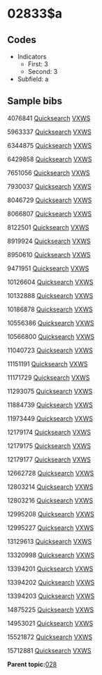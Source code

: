 # 02833$a

## Codes

-   Indicators
    -   First: 3
    -   Second: 3
-   Subfield: a

## Sample bibs

4076841 [Quicksearch](https://search.library.yale.edu/catalog/4076841) [VXWS](http://prodorbis.library.yale.edu:7014/vxws/GetHoldingsService?bibId=4076841)

5963337 [Quicksearch](https://search.library.yale.edu/catalog/5963337) [VXWS](http://prodorbis.library.yale.edu:7014/vxws/GetHoldingsService?bibId=5963337)

6344875 [Quicksearch](https://search.library.yale.edu/catalog/6344875) [VXWS](http://prodorbis.library.yale.edu:7014/vxws/GetHoldingsService?bibId=6344875)

6429858 [Quicksearch](https://search.library.yale.edu/catalog/6429858) [VXWS](http://prodorbis.library.yale.edu:7014/vxws/GetHoldingsService?bibId=6429858)

7651056 [Quicksearch](https://search.library.yale.edu/catalog/7651056) [VXWS](http://prodorbis.library.yale.edu:7014/vxws/GetHoldingsService?bibId=7651056)

7930037 [Quicksearch](https://search.library.yale.edu/catalog/7930037) [VXWS](http://prodorbis.library.yale.edu:7014/vxws/GetHoldingsService?bibId=7930037)

8046729 [Quicksearch](https://search.library.yale.edu/catalog/8046729) [VXWS](http://prodorbis.library.yale.edu:7014/vxws/GetHoldingsService?bibId=8046729)

8066807 [Quicksearch](https://search.library.yale.edu/catalog/8066807) [VXWS](http://prodorbis.library.yale.edu:7014/vxws/GetHoldingsService?bibId=8066807)

8122501 [Quicksearch](https://search.library.yale.edu/catalog/8122501) [VXWS](http://prodorbis.library.yale.edu:7014/vxws/GetHoldingsService?bibId=8122501)

8919924 [Quicksearch](https://search.library.yale.edu/catalog/8919924) [VXWS](http://prodorbis.library.yale.edu:7014/vxws/GetHoldingsService?bibId=8919924)

8950610 [Quicksearch](https://search.library.yale.edu/catalog/8950610) [VXWS](http://prodorbis.library.yale.edu:7014/vxws/GetHoldingsService?bibId=8950610)

9471951 [Quicksearch](https://search.library.yale.edu/catalog/9471951) [VXWS](http://prodorbis.library.yale.edu:7014/vxws/GetHoldingsService?bibId=9471951)

10126604 [Quicksearch](https://search.library.yale.edu/catalog/10126604) [VXWS](http://prodorbis.library.yale.edu:7014/vxws/GetHoldingsService?bibId=10126604)

10132888 [Quicksearch](https://search.library.yale.edu/catalog/10132888) [VXWS](http://prodorbis.library.yale.edu:7014/vxws/GetHoldingsService?bibId=10132888)

10186878 [Quicksearch](https://search.library.yale.edu/catalog/10186878) [VXWS](http://prodorbis.library.yale.edu:7014/vxws/GetHoldingsService?bibId=10186878)

10556386 [Quicksearch](https://search.library.yale.edu/catalog/10556386) [VXWS](http://prodorbis.library.yale.edu:7014/vxws/GetHoldingsService?bibId=10556386)

10566800 [Quicksearch](https://search.library.yale.edu/catalog/10566800) [VXWS](http://prodorbis.library.yale.edu:7014/vxws/GetHoldingsService?bibId=10566800)

11040723 [Quicksearch](https://search.library.yale.edu/catalog/11040723) [VXWS](http://prodorbis.library.yale.edu:7014/vxws/GetHoldingsService?bibId=11040723)

11151191 [Quicksearch](https://search.library.yale.edu/catalog/11151191) [VXWS](http://prodorbis.library.yale.edu:7014/vxws/GetHoldingsService?bibId=11151191)

11171729 [Quicksearch](https://search.library.yale.edu/catalog/11171729) [VXWS](http://prodorbis.library.yale.edu:7014/vxws/GetHoldingsService?bibId=11171729)

11293075 [Quicksearch](https://search.library.yale.edu/catalog/11293075) [VXWS](http://prodorbis.library.yale.edu:7014/vxws/GetHoldingsService?bibId=11293075)

11884739 [Quicksearch](https://search.library.yale.edu/catalog/11884739) [VXWS](http://prodorbis.library.yale.edu:7014/vxws/GetHoldingsService?bibId=11884739)

11973449 [Quicksearch](https://search.library.yale.edu/catalog/11973449) [VXWS](http://prodorbis.library.yale.edu:7014/vxws/GetHoldingsService?bibId=11973449)

12179174 [Quicksearch](https://search.library.yale.edu/catalog/12179174) [VXWS](http://prodorbis.library.yale.edu:7014/vxws/GetHoldingsService?bibId=12179174)

12179175 [Quicksearch](https://search.library.yale.edu/catalog/12179175) [VXWS](http://prodorbis.library.yale.edu:7014/vxws/GetHoldingsService?bibId=12179175)

12179177 [Quicksearch](https://search.library.yale.edu/catalog/12179177) [VXWS](http://prodorbis.library.yale.edu:7014/vxws/GetHoldingsService?bibId=12179177)

12662728 [Quicksearch](https://search.library.yale.edu/catalog/12662728) [VXWS](http://prodorbis.library.yale.edu:7014/vxws/GetHoldingsService?bibId=12662728)

12803214 [Quicksearch](https://search.library.yale.edu/catalog/12803214) [VXWS](http://prodorbis.library.yale.edu:7014/vxws/GetHoldingsService?bibId=12803214)

12803216 [Quicksearch](https://search.library.yale.edu/catalog/12803216) [VXWS](http://prodorbis.library.yale.edu:7014/vxws/GetHoldingsService?bibId=12803216)

12995208 [Quicksearch](https://search.library.yale.edu/catalog/12995208) [VXWS](http://prodorbis.library.yale.edu:7014/vxws/GetHoldingsService?bibId=12995208)

12995227 [Quicksearch](https://search.library.yale.edu/catalog/12995227) [VXWS](http://prodorbis.library.yale.edu:7014/vxws/GetHoldingsService?bibId=12995227)

13129613 [Quicksearch](https://search.library.yale.edu/catalog/13129613) [VXWS](http://prodorbis.library.yale.edu:7014/vxws/GetHoldingsService?bibId=13129613)

13320998 [Quicksearch](https://search.library.yale.edu/catalog/13320998) [VXWS](http://prodorbis.library.yale.edu:7014/vxws/GetHoldingsService?bibId=13320998)

13394201 [Quicksearch](https://search.library.yale.edu/catalog/13394201) [VXWS](http://prodorbis.library.yale.edu:7014/vxws/GetHoldingsService?bibId=13394201)

13394202 [Quicksearch](https://search.library.yale.edu/catalog/13394202) [VXWS](http://prodorbis.library.yale.edu:7014/vxws/GetHoldingsService?bibId=13394202)

13394203 [Quicksearch](https://search.library.yale.edu/catalog/13394203) [VXWS](http://prodorbis.library.yale.edu:7014/vxws/GetHoldingsService?bibId=13394203)

14875225 [Quicksearch](https://search.library.yale.edu/catalog/14875225) [VXWS](http://prodorbis.library.yale.edu:7014/vxws/GetHoldingsService?bibId=14875225)

14953021 [Quicksearch](https://search.library.yale.edu/catalog/14953021) [VXWS](http://prodorbis.library.yale.edu:7014/vxws/GetHoldingsService?bibId=14953021)

15521872 [Quicksearch](https://search.library.yale.edu/catalog/15521872) [VXWS](http://prodorbis.library.yale.edu:7014/vxws/GetHoldingsService?bibId=15521872)

15712881 [Quicksearch](https://search.library.yale.edu/catalog/15712881) [VXWS](http://prodorbis.library.yale.edu:7014/vxws/GetHoldingsService?bibId=15712881)

**Parent topic:**[028](../../tags/028/028.md)

